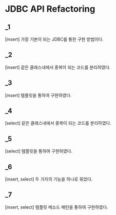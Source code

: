 # JDBC API Refactoring

## _1
[insert] 가장 기본이 되는 JDBC를 통한 구현 방법이다.

## _2
[insert] 같은 클래스내에서 중복이 되는 코드를 분리하였다.

## _3
[insert] 템플릿을 통하여 구현하였다.

## _4
[select] 같은 클래스내에서 중복이 되는 코드를 분리하였다.

## _5
[select] 템플릿을 통하여 구현하였다.

## _6
[insert, select] 두 가지의 기능을 하나로 묶었다.

## _7
[insert, select] 템플릿 메소드 패턴을 통하여 구현하였다.